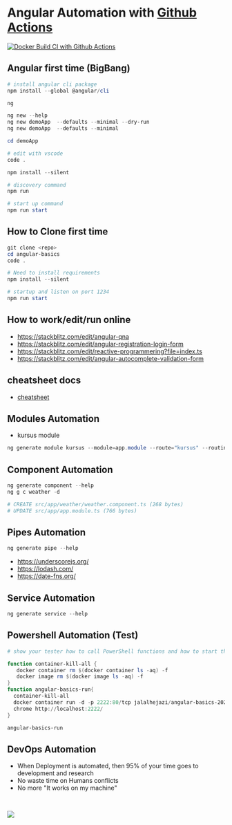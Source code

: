 
# Angular Automation with [Github Actions](https://github.com/features/actions)


[![Docker Build CI with Github Actions](https://github.com/Jalalhejazi/angular-automation/actions/workflows/docker-image.yml/badge.svg)](https://github.com/Jalalhejazi/angular-automation/actions/workflows/docker-image.yml)

## Angular first time (BigBang)

```powershell
# install angular cli package
npm install --global @angular/cli

ng 

ng new --help
ng new demoApp  --defaults --minimal --dry-run 
ng new demoApp  --defaults --minimal

cd demoApp

# edit with vscode
code .

npm install --silent

# discovery command
npm run 

# start up command
npm run start
```
## How to Clone first time

```powershell
git clone <repo> 
cd angular-basics
code .

# Need to install requirements
npm install --silent

# startup and listen on port 1234
npm run start
```


## How to work/edit/run online 

- https://stackblitz.com/edit/angular-qna
- https://stackblitz.com/edit/angular-registration-login-form
- https://stackblitz.com/edit/reactive-programmering?file=index.ts
- https://stackblitz.com/edit/angular-autocomplete-validation-form


## cheatsheet docs

- [cheatsheet](https://angular.io/guide/cheatsheet)

## Modules Automation

- kursus module
```powershell
ng generate module kursus --module=app.module --route="kursus" --routingScope=Child 
```

## Component Automation

```powershell
ng generate component --help
ng g c weather -d

# CREATE src/app/weather/weather.component.ts (268 bytes)
# UPDATE src/app/app.module.ts (766 bytes)

```

## Pipes Automation

```powershell
ng generate pipe --help

```

- https://underscorejs.org/
- https://lodash.com/
- https://date-fns.org/


## Service Automation

```powershell
ng generate service --help
```


## Powershell Automation (Test)

```powershell
# show your tester how to call PowerShell functions and how to start the app

function container-kill-all {
   docker container rm $(docker container ls -aq) -f
   docker image rm $(docker image ls -aq) -f  
}
function angular-basics-run{
  container-kill-all
  docker container run -d -p 2222:80/tcp jalalhejazi/angular-basics-2021:latest
  chrome http://localhost:2222/
}

angular-basics-run
```


## DevOps Automation

- When Deployment is automated, then 95% of your time goes to development and research 
- No waste time on Humans conflicts
- No more "It works on my machine"

<br>

![](src/assets/ci-cd-workflow.png)

<br>
